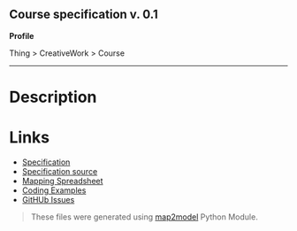 ## Course specification v. 0.1 

**Profile** 

Thing > CreativeWork > Course

**** 

# Description 
 
# Links 
- [Specification](http://bioschemas.org/bsc_specs/Course/specification/)
- [Specification source](specification.html)
- [Mapping Spreadsheet](https://docs.google.com/spreadsheets/d/1-nxYa8fEauokQYFWj6n9dkueL6HolXpqQpVQziARPfE/edit?usp=drivesdk)
- [Coding Examples](https://github.com/BioSchemas/specifications/tree/master/Course/examples)
- [GitHUb Issues](https://github.com/BioSchemas/bioschemas/labels/type%3A%20Course)
> These files were generated using [map2model](https://github.com/BioSchemas/map2model) Python Module.